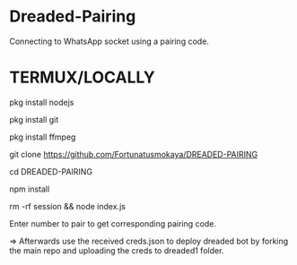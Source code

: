 # Dreaded-Pairing
Connecting to WhatsApp socket using a pairing code.


# TERMUX/LOCALLY

pkg install nodejs

pkg install git

pkg install ffmpeg

git clone https://github.com/Fortunatusmokaya/DREADED-PAIRING

cd DREADED-PAIRING

npm install

rm -rf session && node index.js

Enter number to pair to get corresponding pairing code.


=> Afterwards use the received creds.json to deploy dreaded bot by forking the main repo and uploading the creds to dreaded1 folder.
